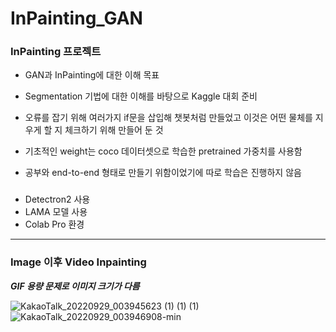 # InPainting_GAN

### InPainting 프로젝트
- GAN과 InPainting에 대한 이해 목표
- Segmentation 기법에 대한 이해를 바탕으로 Kaggle 대회 준비

- 오류를 잡기 위해 여러가지 if문을 삽입해 챗봇처럼 만들었고
  이것은 어떤 물체를 지우게 할 지 체크하기 위해 만들어 둔 것
  
 - 기초적인 weight는 coco 데이터셋으로 학습한 pretrained 가중치를 사용함
 - 공부와 end-to-end 형태로 만들기 위함이었기에 따로 학습은 진행하지 않음

###
- Detectron2 사용
- LAMA 모델 사용
- Colab Pro 환경

- - -
### Image 이후 Video Inpainting
   
***GIF 용량 문제로 이미지 크기가 다름***


![KakaoTalk_20220929_003945623 (1) (1) (1)](https://user-images.githubusercontent.com/106142401/192827076-e1b2289e-7e3f-44bf-ace6-726786575564.gif)
![KakaoTalk_20220929_003946908-min](https://user-images.githubusercontent.com/106142401/192825379-63eeeaab-b07c-406f-8dda-8ef1e3d6d8e0.gif)
